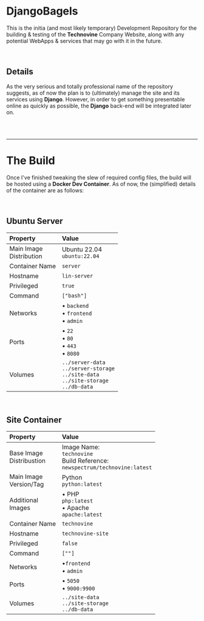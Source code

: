 # DjangoBagels

This is the initia (and most likely temporary) Development Repository for the building & testing of the __Technovine__ Company Website, along with any potential WebApps & services that may go with it in the future.


<br />

## Details

As the very serious and totally professional name of the repository suggests, as of now the plan is to (ultimately) manage the site and its services using __Django__. However, in order to get something presentable online as quickly as possible, the __Django__ back-end will be integrated later on.



<br /><br />

---

# The Build

Once I've finished tweaking the slew of required config files, the build will be hosted using a __Docker Dev Container__. As of now, the (simplified) details of the container are as follows:


<br />

## Ubuntu Server

| Property | Value |
| :--- | :--- |
| Main Image<br />Distribution | Ubuntu 22.04<br />`ubuntu:22.04` |
| Container Name | `server` |
| Hostname | `lin-server` |
| Privileged | `true` |
| Command | `["bash"]` |
| Networks | • `backend`<br />• `frontend`<br />• `admin` |
| Ports | • `22`<br />• `80`<br />• `443`<br />• `8080` |
| Volumes | `../server-data`<br />`../server-storage`<br />`../site-data`<br />`../site-storage`<br />`../db-data` |



<br />

## Site Container

| Property | Value |
| :--- | :--- |
| Base Image<br />Distribustion | Image Name:<br />`technovine` <br />Build Reference:<br />`newspectrum/technovine:latest` |
| Main Image<br />Version/Tag | Python<br />`python:latest` |
| Additional<br />Images | • PHP <br />`php:latest` <br />• Apache <br />`apache:latest` |
| Container Name | `technovine` |
| Hostname | `technovine-site` |
| Privileged | `false` |
| Command | `[""]` |
| Networks | •`frontend`<br />• `admin` |
| Ports | • `5050`<br />• `9000:9900`<br /> |
| Volumes | `../site-data`<br />`../site-storage`<br />`../db-data` |



<!-- 
	
| Property | Value |
| :--- | :--- |
| text | `value` |
| text | `value` |
| text | `value` |
| text | `value` |
| text | `value` |
| text | `value` |
| Additional<br />Images | Image <br />`dist:tag` <br /><br />Image <br />`dist:tag` <br /><br /> |
| text | • `text`<br />• `text`<br />• `text`<br />• `text` |
| <b>Property</b> | <b>Inner-Title</b><br />• `text`<br />• `text`<br />• `text` |


 -->

